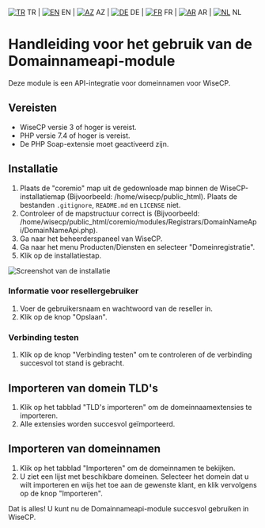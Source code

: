 [![TR](https://github.com/domainreseller/wisecp-dna/assets/118720541/3ae7f50e-2763-4bf9-8060-c3dd3e321ff9)](README.md)
TR | [![EN](https://github.com/domainreseller/wisecp-dna/assets/118720541/654290e2-e8a0-40f8-b816-59fe7ae94418)](README-EN.md)
EN | [![AZ](https://github.com/domainreseller/wisecp-dna/assets/118720541/c5b30741-8f16-4f89-901e-37d63e9376a7)](README-AZ.md)
AZ | [![DE](https://github.com/domainreseller/wisecp-dna/assets/118720541/c2416f16-08c2-433e-b22b-f8b72c979090)](README-DE.md)
DE | [![FR](https://github.com/domainreseller/wisecp-dna/assets/118720541/a5e20dc0-d47e-4ce7-bd97-6d4ba80ddc18)](README-FR.md)
FR | [![AR](https://github.com/domainreseller/wisecp-dna/assets/118720541/8e4b474b-2be3-4323-99ff-f2e90aa4142d)](README-AR.md)
AR | [![NL](https://github.com/domainreseller/wisecp-dna/assets/118720541/ed7fe0e5-3775-40f3-bd71-c974de88a50d)](README-NL.md)
NL 

# Handleiding voor het gebruik van de Domainnameapi-module

Deze module is een API-integratie voor domeinnamen voor WiseCP.

## Vereisten

- WiseCP versie 3 of hoger is vereist.
- PHP versie 7.4 of hoger is vereist.
- De PHP Soap-extensie moet geactiveerd zijn.

## Installatie

1. Plaats de "coremio" map uit de gedownloade map binnen de WiseCP-installatiemap (Bijvoorbeeld: /home/wisecp/public_html). Plaats de bestanden `.gitignore`, `README.md` en `LICENSE` niet.
2. Controleer of de mapstructuur correct is (Bijvoorbeeld: /home/wisecp/public_html/coremio/modules/Registrars/DomainNameApi/DomainNameApi.php).
3. Ga naar het beheerderspaneel van WiseCP.
4. Ga naar het menu Producten/Diensten en selecteer "Domeinregistratie".
5. Klik op de installatiestap.

![Screenshot van de installatie](https://github.com/domainreseller/wisecp-dna/assets/118720541/0cc8cca1-980e-4ae2-928a-28a809da87eb)

### Informatie voor resellergebruiker

1. Voer de gebruikersnaam en wachtwoord van de reseller in.
2. Klik op de knop "Opslaan".

### Verbinding testen

1. Klik op de knop "Verbinding testen" om te controleren of de verbinding succesvol tot stand is gebracht.

## Importeren van domein TLD's

1. Klik op het tabblad "TLD's importeren" om de domeinnaamextensies te importeren.
2. Alle extensies worden succesvol geïmporteerd.

## Importeren van domeinnamen

1. Klik op het tabblad "Importeren" om de domeinnamen te bekijken.
2. U ziet een lijst met beschikbare domeinen. Selecteer het domein dat u wilt importeren en wijs het toe aan de gewenste klant, en klik vervolgens op de knop "Importeren".

Dat is alles! U kunt nu de Domainnameapi-module succesvol gebruiken in WiseCP.
